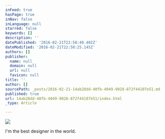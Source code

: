 ```yaml
---
inFeed: true
hasPage: true
inNav: false
inLanguage: null
starred: false
keywords: []
description: ''
datePublished: '2016-02-21T22:58:40.402Z'
dateModified: '2016-02-21T22:58:25.145Z'
authors: []
publisher:
  name: null
  domain: null
  url: null
  favicon: null
title: ''
author: []
sourcePath: _posts/2016-02-21-14ab28dd-40fb-4049-9028-872f44107e51.md
published: true
url: 14ab28dd-40fb-4049-9028-872f44107e51/index.html
_type: Article

---
```

![](https://the-grid-user-content.s3-us-west-2.amazonaws.com/0c53b2cb-1c19-4e84-8225-ffcf9816a6c5.jpg)

I'm the best designer in the world.